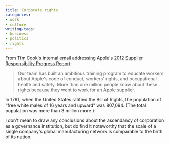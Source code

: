 ```yaml
---
title: Corporate rights
categories:
- work
- culture
writing-tags:
- business
- politics
- rights
---
```


From [Tim Cook's internal email][1] addressing Apple's [2012 Supplier Responsibility Progress Report][2]:

   [1]: http://www.macrumors.com/2012/01/13/tim-cooks-email-to-apple-staff-regarding-supplier-responsibility-report/
   [2]: http://www.apple.com/supplierresponsibility/reports.html

> Our team has built an ambitious training program to educate workers about Apple's code of conduct, workers' rights, and occupational health and safety. More than one million people know about these rights because they went to work for an Apple supplier.

In 1791, when the United States ratified the Bill of Rights, the population of "free white males of 16 years and upward" was 807,094. (The total population was more than 3 million more.)

I don't mean to draw any conclusions about the ascendancy of corporation as a governance institution, but do find it noteworthy that the scale of a single company's global manufacturing network is comparable to the birth of its nation.
